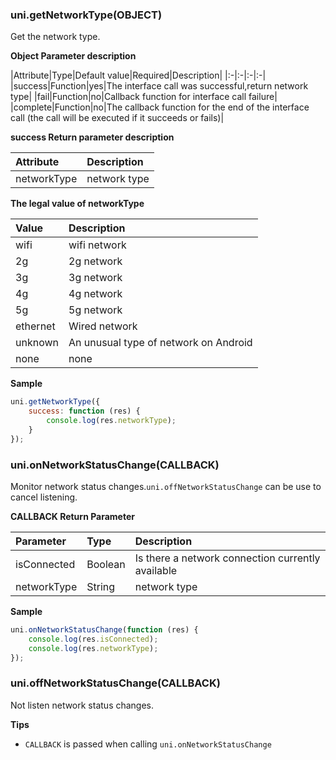 ### uni.getNetworkType(OBJECT)
Get the network type.

**Object Parameter description**

|Attribute|Type|Default value|Required|Description|
|:-|:-|:-|:-|
|success|Function|yes|The interface call was successful,return network type|
|fail|Function|no|Callback function for interface call failure|
|complete|Function|no|The callback function for the end of the interface call (the call will be executed if it succeeds or fails)|

**success Return parameter description**

|Attribute|Description|
|:-|:-|
|networkType|network type|

**The legal value of networkType**

|Value|Description|
|:-|:-|
|wifi|wifi network|
|2g|2g network|
|3g|3g network|
|4g|4g network|
|5g|5g network|
|ethernet|Wired network|
|unknown|An unusual type of network on Android|
|none|none|

**Sample**

```javascript
uni.getNetworkType({
	success: function (res) {
		console.log(res.networkType);
	}
});
```

### uni.onNetworkStatusChange(CALLBACK)
Monitor network status changes.`uni.offNetworkStatusChange` can be use to cancel listening.

**CALLBACK Return Parameter**

|Parameter|Type|Description|
|:-|:-|:-|
|isConnected|Boolean|Is there a network connection currently available|
|networkType|String|network type|

**Sample**

```javascript
uni.onNetworkStatusChange(function (res) {
	console.log(res.isConnected);
	console.log(res.networkType);
});
```
### uni.offNetworkStatusChange(CALLBACK)
Not listen network status changes.

**Tips**
- `CALLBACK` is passed when calling `uni.onNetworkStatusChange`
